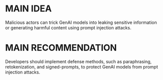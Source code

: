# MAIN IDEA
Malicious actors can trick GenAI models into leaking sensitive information or generating harmful content using prompt injection attacks.

# MAIN RECOMMENDATION
Developers should implement defense methods, such as paraphrasing, retokenization, and signed-prompts, to protect GenAI models from prompt injection attacks.
